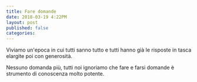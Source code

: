 ```yaml
---
title: Fare domande
date: 2018-03-19 4:22PM
layout: post
published: false
categories: 
---
```


Viviamo un'epoca in cui tutti sanno tutto e tutti hanno già le risposte in tasca elargite poi con generosità.

Nessuno domanda più, tutti noi ignoriamo che fare e farsi domande è strumento di conoscenza molto potente.